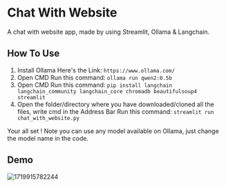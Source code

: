# Chat With Website
A chat with website app, made by using Streamlit, Ollama & Langchain.

## How To Use

1. Install Ollama
      Here's the Link: ```https://www.ollama.com/```
2. Open CMD
   Run this command: ```ollama run qwen2:0.5b```
3. Open CMD
   Run this command: ```pip install langchain langchain_community langchain_core chromadb beautifulsoup4 streamlit```
4. Open the folder/directory where you have downloaded/cloned all the files, write cmd in the Address Bar
   Run this command: ```streamlit run chat_with_website.py```

Your all set !
Note you can use any model available on Ollama, just change the model name in the code.

## Demo
![1719915782244](https://github.com/Rush-Code10/Chat-With-Website/assets/71811932/8a7ceb4a-6af9-4f49-95fe-9eeffb8a7048)


